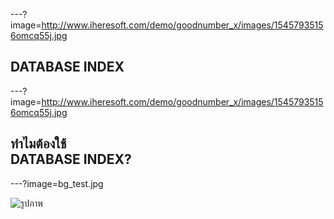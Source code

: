 ---?image=http://www.iheresoft.com/demo/goodnumber_x/images/15457935156omcq55j.jpg

## **DATABASE INDEX**

---?image=http://www.iheresoft.com/demo/goodnumber_x/images/15457935156omcq55j.jpg

## ทำไมต้องใช้<br>DATABASE INDEX?

---?image=bg_test.jpg

![รูปภาพ](https://scontent.fkkc2-1.fna.fbcdn.net/v/t1.15752-9/80276592_481498429159819_2521486999248961536_n.jpg?_nc_cat=105&_nc_oc=AQmbXgvdth4GPezptZ3GswoVoIq_BvTz9JqNCkA0DrIIze3wjm2AtR9b_UpiD10uaP0&_nc_ht=scontent.fkkc2-1.fna&oh=25f06ea036a2564881918c8ef9dfc387&oe=5E8384CB)